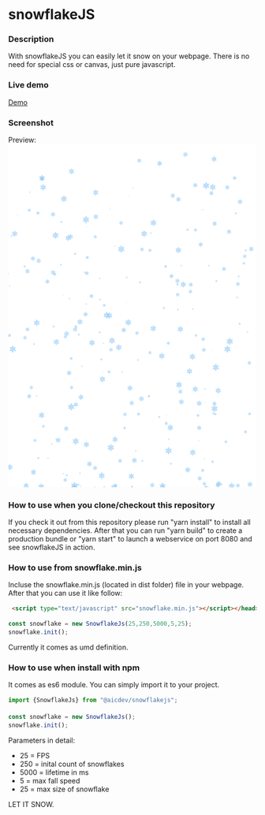 # snowflakeJS

### Description

With snowflakeJS you can easily let it snow on your webpage. There is no need for special css or canvas, just pure javascript.

### Live demo
[Demo](https://aicdev.github.io/game-of-thrones-coming-soon-page/)

### Screenshot
Preview:
![alt text](https://github.com/AICDEV/snowflakeJS/blob/master/example.png)


### How to use when you clone/checkout this repository
If you check it out from this repository please run "yarn install" to install all necessary dependencies.
After that you can run "yarn build" to create a production bundle or "yarn start" to launch a webservice on port 8080
and see snowflakeJS in action.

### How to use from snowflake.min.js
Incluse the snowflake.min.js (located in dist folder) file in your webpage. After that you can use it like follow:

```html
 <script type="text/javascript" src="snowflake.min.js"></script></head>
```


```javascript
const snowflake = new SnowflakeJs(25,250,5000,5,25);
snowflake.init();
```

Currently it comes as umd definition.

### How to use when install with npm
It comes as es6 module. You can simply import it to your project.

```javascript
import {SnowflakeJs} from "@aicdev/snowflakejs";

const snowflake = new SnowflakeJs();
snowflake.init();
```

Parameters in detail:
- 25 = FPS
- 250 = inital count of snowflakes
- 5000 = lifetime in ms 
- 5 = max fall speed
- 25 = max size of snowflake

LET IT SNOW.

